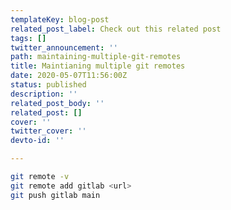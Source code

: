 ```yaml
---
templateKey: blog-post
related_post_label: Check out this related post
tags: []
twitter_announcement: ''
path: maintaining-multiple-git-remotes
title: Maintianing multiple git remotes
date: 2020-05-07T11:56:00Z
status: published
description: ''
related_post_body: ''
related_post: []
cover: ''
twitter_cover: ''
devto-id: ''

---
```


``` bash
git remote -v
git remote add gitlab <url>
git push gitlab main
```
